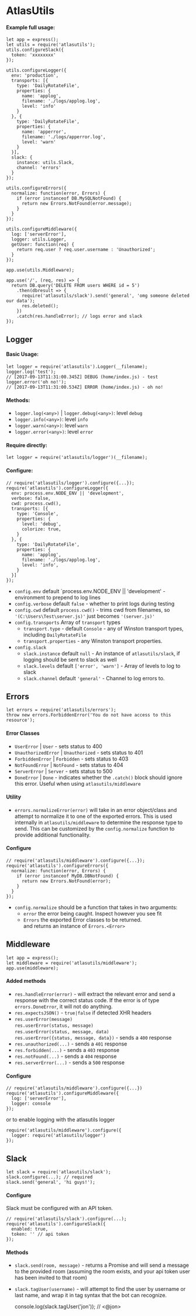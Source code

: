 # AtlasUtils

#### Example full usage:

    let app = express();
    let utils = require('atlasutils');
    utils.configureSlack({
      token: 'xxxxxxxx'
    });

    utils.configureLogger({
      env: 'production',
      transports: [{
        type: 'DailyRotateFile',
        properties: {
          name: 'applog',
          filename: './logs/applog.log',
          level: 'info'
        }
      }, {
        type: 'DailyRotateFile',
        properties: {
          name: 'apperror',
          filename: './logs/apperror.log',
          level: 'warn'
        }
      }],
      slack: {
        instance: utils.Slack,
        channel: 'errors'
      }
    });

    utils.configureErrors({
      normalize: function(error, Errors) {
        if (error instanceof DB.MySQLNotFound) {
          return new Errors.NotFound(error.message);
        }
      }
    });

    utils.configureMiddleware({
      log: ['serverError'],
      logger: utils.Logger,
      getUser: function(req) {
        return req.user ? req.user.username : 'Unauthorized';
      }
    });

    app.use(utils.Middleware);

    app.use('/', (req, res) => {
      return DB.query('DELETE FROM users WHERE id = 5')
        .then(dbresult => {
          require('atlasutils/slack').send('general', 'omg someone deleted our data');
          res.deleted();
        })
        .catch(res.handleError); // logs error and slack
    });



## Logger

#### Basic Usage:  

    let logger = require('atlasutils').Logger(__filename);
    logger.log('test');
    // [2017-09-13T11:31:00.345Z] DEBUG (home/index.js) - test
    logger.error('oh no!');
    // [2017-09-13T11:31:00.534Z] ERROR (home/index.js) - oh no!

#### Methods:

* `logger.log(<any>)` | `logger.debug(<any>)`: level `debug`
* `logger.info(<any>)`: level `info`
* `logger.warn(<any>)`: level `warn`
* `logger.error(<any>)`: level `error`

#### Require directly:

    let logger = require('atlasutils/logger')(__filename);

#### Configure:  

    // require('atlasutils/logger').configure({...});
    require('atlasutils').configureLogger({
      env: process.env.NODE_ENV || 'development',
      verbose: false,
      cwd: process.cwd(),
      transports: [{
        type: 'Console',
        properties: {
          level: 'debug',
          colorize: true,
        }
      }, {
        type: 'DailyRotateFile',
        properties: {
          name: 'applog',
          filename: './logs/applog.log',
          level: 'info',
        }
      }]
    });

* `config.env` default `process.env.NODE_ENV || 'development' - environment to prepend to log lines
* `config.verbose` default `false` - whether to print logs during testing
* `config.cwd` default `process.cwd()` - trims cwd from filenames, so `'(C:\Users\Test\server.js)'` just becomes `'(server.js)'`
* `config.transports` Array of `transport` types
  * `transport.type` - default `Console` - any of Winston transport types, including `DailyRotateFile`
  * `transport.properties` - any Winston transport properties. 
* `config.slack` 
  * `slack.instance` default `null` - An instance of `atlasutils/slack`, if logging should be sent to slack as well
  * `slack.levels` default `['error', 'warn']` - Array of levels to log to slack
  * `slack.channel` default `'general'` - Channel to log errors to. 



## Errors

    let errors = require('atlasutils/errors');
    throw new errors.ForbiddenError('You do not have access to this resource');

#### Error Classes

* `UserError` | `User` - sets status to 400
* `UnauthorizedError` | `Unauthorized` - sets status to 401
* `ForbiddenError` | `Forbidden` - sets status to 403 
* `NotFoundError` | `NotFound` - sets status to 404
* `ServerError` | `Server` - sets status to 500
* `DoneError` | `Done` - indicates whether the `.catch()` block should ignore this error. Useful when using `atlasutils/middleware`


#### Utility  

* `errors.normalizeError(error)` will take in an error object/class and attempt to normalize it to one of the exported errors.  This is used internally in `atlasutils/middleware` to determine the response type to send.  This can be customized by the `config.normalize` function to provide additional functionality. 

#### Configure  

    // require('atlasutils/middleware').configure({...});
    require('atlasutils').configureErrors({
      normalize: function(error, Errors) {
        if (error instanceof MyDB.DBNotFound) {
          return new Errors.NotFound(error);
        }
      }
    });

* `config.normalize` should be a function that takes in two arguments:
  * `error` the error being caught. Inspect however you see fit  
  * `Errors` the exported Error classes to be returned.  
  and returns an instance of `Errors.<Error>`

## Middleware

    let app = express();
    let middleware = require('atlasutils/middleware');
    app.use(middleware);

#### Added methods

* `res.handleError(error)` - will extract the relevant error and send a response with the correct status code.  If the error is of type `errors.DoneError`, it will not do anything. 
* `res.expectsJSON()` - `true|false` if detected XHR headers
* `res.userError(message)`  
  `res.userError(status, message)`  
  `res.userError(status, message, data)`  
  `res.userError({status, message, data})` - sends a `400` response
* `res.unauthorized(...)` - sends a `401` response
* `res.forbidden(...)` - sends a `403` response
* `res.notFound(...)` - sends a `404` response
* `res.serverError(...)` - sends a `500` response

#### Configure  

    // require('atlasutils/middleware').configure({...})
    require('atlasutils').configureMiddleware({
      log: ['serverError'],
      logger: console
    });

or to enable logging with the atlasutils logger  

    require('atlasutils/middleware').configure({
      logger: require('atlasutils/logger')
    });


## Slack

    let slack = require('atlasutils/slack');
    slack.configure(...); // required
    slack.send('general', 'hi guys!');

#### Configure

Slack must be configured with an API token. 

    // require('atlasutils/slack').configure(...);
    require('atlasutils').configureSlack({
      enabled: true,
      token: '' // api token
    });

#### Methods

* `slack.send(room, message)` - returns a Promise and will send a message to the provided room (assuming the room exists, and your api token user has been invited to that room)

* `slack.tagUser(username)` - will attempt to find the user by username or last name, and wrap it in tag syntax that the bot can recognize. 

    console.log(slack.tagUser('jon')); // <@jon>


